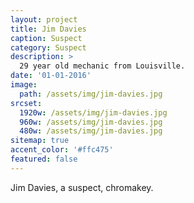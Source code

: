 ```yaml
---
layout: project
title: Jim Davies
caption: Suspect
category: Suspect
description: >
  29 year old mechanic from Louisville.
date: '01-01-2016'
image: 
  path: /assets/img/jim-davies.jpg
srcset: 
  1920w: /assets/img/jim-davies.jpg
  960w: /assets/img/jim-davies.jpg
  480w: /assets/img/jim-davies.jpg
sitemap: true
accent_color: '#ffc475'
featured: false
---
```


Jim Davies, a suspect, chromakey.

